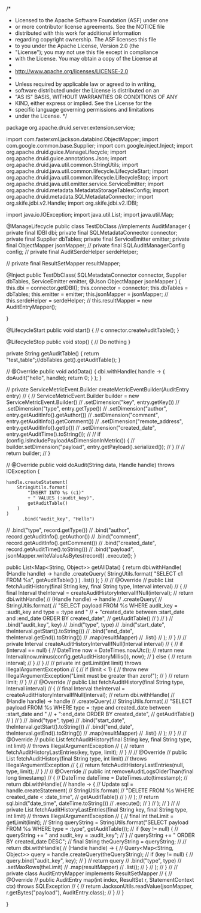 /*
 * Licensed to the Apache Software Foundation (ASF) under one
 * or more contributor license agreements.  See the NOTICE file
 * distributed with this work for additional information
 * regarding copyright ownership.  The ASF licenses this file
 * to you under the Apache License, Version 2.0 (the
 * "License"); you may not use this file except in compliance
 * with the License.  You may obtain a copy of the License at
 *
 *   http://www.apache.org/licenses/LICENSE-2.0
 *
 * Unless required by applicable law or agreed to in writing,
 * software distributed under the License is distributed on an
 * "AS IS" BASIS, WITHOUT WARRANTIES OR CONDITIONS OF ANY
 * KIND, either express or implied.  See the License for the
 * specific language governing permissions and limitations
 * under the License.
 */

package org.apache.druid.server.extension.service;

import com.fasterxml.jackson.databind.ObjectMapper;
import com.google.common.base.Supplier;
import com.google.inject.Inject;
import org.apache.druid.guice.ManageLifecycle;
import org.apache.druid.guice.annotations.Json;
import org.apache.druid.java.util.common.StringUtils;
import org.apache.druid.java.util.common.lifecycle.LifecycleStart;
import org.apache.druid.java.util.common.lifecycle.LifecycleStop;
import org.apache.druid.java.util.emitter.service.ServiceEmitter;
import org.apache.druid.metadata.MetadataStorageTablesConfig;
import org.apache.druid.metadata.SQLMetadataConnector;
import org.skife.jdbi.v2.Handle;
import org.skife.jdbi.v2.IDBI;

import java.io.IOException;
import java.util.List;
import java.util.Map;

@ManageLifecycle
public class TestDbClass //implements AuditManager
{
  private final IDBI dbi;
  private final SQLMetadataConnector connector;
  private final Supplier<MetadataStorageTablesConfig> dbTables;
  private final ServiceEmitter emitter;
  private final ObjectMapper jsonMapper;
//  private final SQLAuditManagerConfig config;
//  private final AuditSerdeHelper serdeHelper;

//  private final ResultSetMapper<AuditEntry> resultMapper;

  @Inject
  public TestDbClass(
      SQLMetadataConnector connector,
      Supplier<MetadataStorageTablesConfig> dbTables,
      ServiceEmitter emitter,
      @Json ObjectMapper jsonMapper
  )
  {
    this.dbi = connector.getDBI();
    this.connector = connector;
    this.dbTables = dbTables;
    this.emitter = emitter;
    this.jsonMapper = jsonMapper;
//    this.serdeHelper = serdeHelper;
//    this.resultMapper = new AuditEntryMapper();

  }

  @LifecycleStart
  public void start()
  {
//    c onnector.createAuditTable();
  }

  @LifecycleStop
  public void stop()
  {
    // Do nothing
  }

  private String getAuditTable()
  {
    return "test_table";//dbTables.get().getAuditTable();
  }

//  @Override
  public void addData()
  {
    dbi.withHandle(
        handle -> {
          doAudit("hello", handle);
          return 0;
        }
    );
  }

//  private ServiceMetricEvent.Builder createMetricEventBuilder(AuditEntry entry)
//  {
//    ServiceMetricEvent.Builder builder = new ServiceMetricEvent.Builder()
//        .setDimension("key", entry.getKey())
//        .setDimension("type", entry.getType())
//        .setDimension("author", entry.getAuditInfo().getAuthor())
//        .setDimension("comment", entry.getAuditInfo().getComment())
//        .setDimension("remote_address", entry.getAuditInfo().getIp())
//        .setDimension("created_date", entry.getAuditTime().toString());
//
//    if (config.isIncludePayloadAsDimensionInMetric()) {
//      builder.setDimension("payload", entry.getPayload().serialized());
//    }
//
//    return builder;
//  }

//  @Override
  public void doAudit(String data, Handle handle) throws IOException
  {

    handle.createStatement(
        StringUtils.format(
            "INSERT INTO %s (c1)"
            + " VALUES (:audit_key)",
            getAuditTable()
        )
    )
          .bind("audit_key", "Hello")
//          .bind("type", record.getType())
//          .bind("author", record.getAuditInfo().getAuthor())
//          .bind("comment", record.getAuditInfo().getComment())
//          .bind("created_date", record.getAuditTime().toString())
//          .bind("payload", jsonMapper.writeValueAsBytes(record))
          .execute();
  }

  public List<Map<String, Object>> getAllData()
  {
    return dbi.withHandle(
        (Handle handle) -> handle
            .createQuery(
                StringUtils.format(
                    "SELECT c1 FROM %s",
                    getAuditTable()
                )
            )
            .list()
    );
  }
//
//  @Override
//  public List<AuditEntry> fetchAuditHistory(final String key, final String type, Interval interval)
//  {
//    final Interval theInterval = createAuditHistoryIntervalIfNull(interval);
//    return dbi.withHandle(
//        (Handle handle) -> handle
//            .createQuery(
//                StringUtils.format(
//                    "SELECT payload FROM %s WHERE audit_key = :audit_key and type = :type and "
//                    + "created_date between :start_date and :end_date ORDER BY created_date",
//                    getAuditTable()
//                )
//            )
//            .bind("audit_key", key)
//            .bind("type", type)
//            .bind("start_date", theInterval.getStart().toString())
//            .bind("end_date", theInterval.getEnd().toString())
//            .map(resultMapper)
//            .list()
//    );
//  }
//
//  private Interval createAuditHistoryIntervalIfNull(Interval interval)
//  {
//    if (interval == null) {
//      DateTime now = DateTimes.nowUtc();
//      return new Interval(now.minus(config.getAuditHistoryMillis()), now);
//    } else {
//      return interval;
//    }
//  }
//
//  private int getLimit(int limit) throws IllegalArgumentException
//  {
//    if (limit < 1) {
//      throw new IllegalArgumentException("Limit must be greater than zero!");
//    }
//    return limit;
//  }
//
//  @Override
//  public List<AuditEntry> fetchAuditHistory(final String type, Interval interval)
//  {
//    final Interval theInterval = createAuditHistoryIntervalIfNull(interval);
//    return dbi.withHandle(
//        (Handle handle) -> handle
//            .createQuery(
//                StringUtils.format(
//                    "SELECT payload FROM %s WHERE type = :type and created_date between :start_date and "
//                    + ":end_date ORDER BY created_date",
//                    getAuditTable()
//                )
//            )
//            .bind("type", type)
//            .bind("start_date", theInterval.getStart().toString())
//            .bind("end_date", theInterval.getEnd().toString())
//            .map(resultMapper)
//            .list()
//    );
//  }
//
//  @Override
//  public List<AuditEntry> fetchAuditHistory(final String key, final String type, int limit)
//      throws IllegalArgumentException
//  {
//    return fetchAuditHistoryLastEntries(key, type, limit);
//  }
//
//  @Override
//  public List<AuditEntry> fetchAuditHistory(final String type, int limit)
//      throws IllegalArgumentException
//  {
//    return fetchAuditHistoryLastEntries(null, type, limit);
//  }
//
//  @Override
//  public int removeAuditLogsOlderThan(final long timestamp)
//  {
//    DateTime dateTime = DateTimes.utc(timestamp);
//    return dbi.withHandle(
//        handle -> {
//          Update sql = handle.createStatement(
//              StringUtils.format(
//                  "DELETE FROM %s WHERE created_date < :date_time",
//                  getAuditTable()
//              )
//          );
//          return sql.bind("date_time", dateTime.toString())
//                    .execute();
//        }
//    );
//  }
//
//  private List<AuditEntry> fetchAuditHistoryLastEntries(final String key, final String type, int limit)
//      throws IllegalArgumentException
//  {
//    final int theLimit = getLimit(limit);
//    String queryString = StringUtils.format("SELECT payload FROM %s WHERE type = :type", getAuditTable());
//    if (key != null) {
//      queryString += " and audit_key = :audit_key";
//    }
//    queryString += " ORDER BY created_date DESC";
//    final String theQueryString = queryString;
//
//    return dbi.withHandle(
//        (Handle handle) -> {
//          Query<Map<String, Object>> query = handle.createQuery(theQueryString);
//          if (key != null) {
//            query.bind("audit_key", key);
//          }
//          return query
//              .bind("type", type)
//              .setMaxRows(theLimit)
//              .map(resultMapper)
//              .list();
//        }
//    );
//  }
//
//  private class AuditEntryMapper implements ResultSetMapper<AuditEntry>
//  {
//    @Override
//    public AuditEntry map(int index, ResultSet r, StatementContext ctx) throws SQLException
//    {
//      return JacksonUtils.readValue(jsonMapper, r.getBytes("payload"), AuditEntry.class);
//    }
//  }

}
